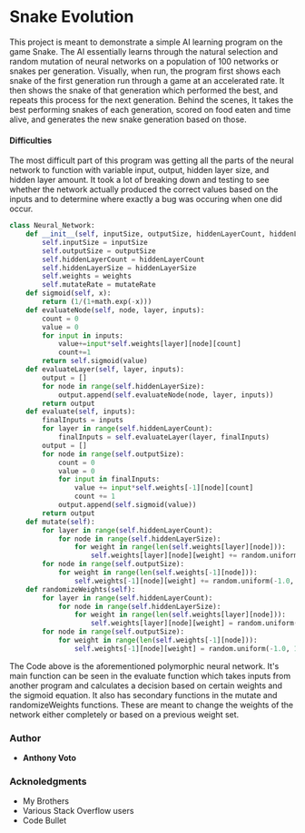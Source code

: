 # Snake Evolution

This project is meant to demonstrate a simple AI learning program on the game Snake. The AI essentially learns through the natural selection and random mutation of neural networks on a population of 100 networks or snakes per generation. Visually, when run, the program first shows each snake of the first generation run through a game at an accelerated rate. It then shows the snake of that generation which performed the best, and repeats this process for the next generation. Behind the scenes, It takes the best performing snakes of each generation, scored on food eaten and time alive, and generates the new snake generation based on those.

#### Difficulties

The most difficult part of this program was getting all the parts of the neural network to function with variable input, output, hidden layer size, and hidden layer amount. It took a lot of breaking down and testing to see whether the network actually produced the correct values based on the inputs and to determine where exactly a bug was occuring when one did occur.

```Python
class Neural_Network:
	def __init__(self, inputSize, outputSize, hiddenLayerCount, hiddenLayerSize, weights, mutateRate):
		self.inputSize = inputSize
		self.outputSize = outputSize
		self.hiddenLayerCount = hiddenLayerCount
		self.hiddenLayerSize = hiddenLayerSize
		self.weights = weights
		self.mutateRate = mutateRate
	def sigmoid(self, x):
		return (1/(1+math.exp(-x)))
	def evaluateNode(self, node, layer, inputs):
		count = 0
		value = 0
		for input in inputs:
			value+=input*self.weights[layer][node][count]
			count+=1
		return self.sigmoid(value)
	def evaluateLayer(self, layer, inputs):
		output = []
		for node in range(self.hiddenLayerSize):
			output.append(self.evaluateNode(node, layer, inputs))
		return output	
	def evaluate(self, inputs):
		finalInputs = inputs
		for layer in range(self.hiddenLayerCount):
			finalInputs = self.evaluateLayer(layer, finalInputs)
		output = []
		for node in range(self.outputSize):
			count = 0
			value = 0
			for input in finalInputs:
				value += input*self.weights[-1][node][count]
				count += 1
			output.append(self.sigmoid(value))
		return output
	def mutate(self):
		for layer in range(self.hiddenLayerCount):
			for node in range(self.hiddenLayerSize):
				for weight in range(len(self.weights[layer][node])):
					self.weights[layer][node][weight] += random.uniform(-1.0, 1.0)*self.mutateRate
		for node in range(self.outputSize):
			for weight in range(len(self.weights[-1][node])):
				self.weights[-1][node][weight] += random.uniform(-1.0, 1.0)*self.mutateRate
	def randomizeWeights(self):
		for layer in range(self.hiddenLayerCount):
			for node in range(self.hiddenLayerSize):
				for weight in range(len(self.weights[layer][node])):
					self.weights[layer][node][weight] = random.uniform(-1.0, 1.0)
		for node in range(self.outputSize):
			for weight in range(len(self.weights[-1][node])):
				self.weights[-1][node][weight] = random.uniform(-1.0, 1.0)
```
The Code above is the aforementioned polymorphic neural network. It's main function can be seen in the evaluate function which takes inputs from another program and calculates a decision based on certain weights and the sigmoid equation. It also has secondary functions in the mutate and randomizeWeights functions. These are meant to change the weights of the network either completely or based on a previous weight set.

### Author
* **Anthony Voto**

### Acknoledgments
* My Brothers
* Various Stack Overflow users
* Code Bullet
